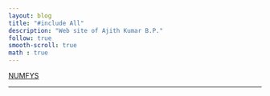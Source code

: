 ```yaml
---
layout: blog
title: "#include All"
description: "Web site of Ajith Kumar B.P."
follow: true
smooth-scroll: true
math : true
---
```



[NUMFYS](https://www.numfys.net/)

---
